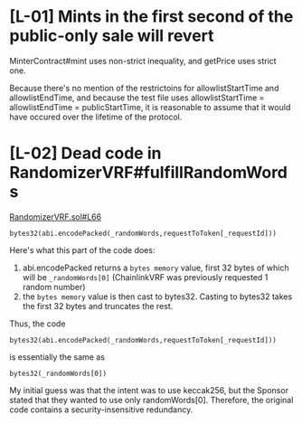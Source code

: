 # [L-01] Mints in the first second of the public-only sale will revert

MinterContract#mint uses non-strict inequality, and getPrice uses strict one. 

Because there's no mention of the restrictoins for allowlistStartTime and allowlistEndTime, and because the test file uses allowlistStartTime = allowlistEndTime = publicStartTime, it is reasonable to assume that it would have occured over the lifetime of the protocol. 

# [L-02] Dead code in RandomizerVRF#fulfillRandomWords

[RandomizerVRF.sol#L66](https://github.com/code-423n4/2023-10-nextgen/blob/8b518196629faa37eae39736837b24926fd3c07c/smart-contracts/RandomizerVRF.sol#L66)

```
bytes32(abi.encodePacked(_randomWords,requestToToken[_requestId]))
```

Here's what this part of the code does:

1. abi.encodePacked returns a `bytes memory` value, first 32 bytes of which will be `_randomWords[0]` (ChainlinkVRF was previously requested 1 random number)
2. the `bytes memory` value is then cast to bytes32. Casting to bytes32 takes the first 32 bytes and truncates the rest.

Thus, the code 

```
bytes32(abi.encodePacked(_randomWords,requestToToken[_requestId]))
```

is essentially the same as 
```
bytes32(_randomWords[0])
```
My initial guess was that the intent was to use keccak256, but the Sponsor stated that they wanted to use only randomWords[0]. Therefore, the original code contains a security-insensitive redundancy.
